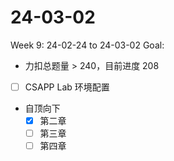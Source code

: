 # 24-03-02
Week 9: 24-02-24 to 24-03-02
Goal:
- 力扣总题量 > 240，目前进度 208
- [ ] CSAPP Lab 环境配置
- 自顶向下
  - [x] 第二章
  - [ ] 第三章
  - [ ] 第四章
